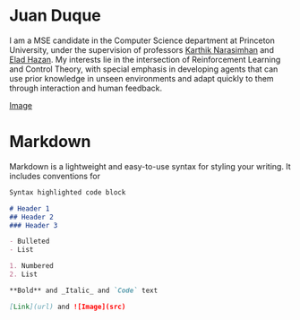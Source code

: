 # Juan Duque

I am a MSE candidate in the Computer Science department at Princeton University, under the supervision of professors [Karthik Narasimhan](https://www.cs.princeton.edu/~karthikn/) and [Elad Hazan](https://www.ehazan.com/). My interests lie in the intersection of Reinforcement Learning and Control Theory, with special emphasis in developing agents that can use prior knowledge in unseen environments and adapt quickly to them through interaction and human feedback. 

[Image]()

# Markdown

Markdown is a lightweight and easy-to-use syntax for styling your writing. It includes conventions for

```markdown
Syntax highlighted code block

# Header 1
## Header 2
### Header 3

- Bulleted
- List

1. Numbered
2. List

**Bold** and _Italic_ and `Code` text

[Link](url) and ![Image](src)
```

